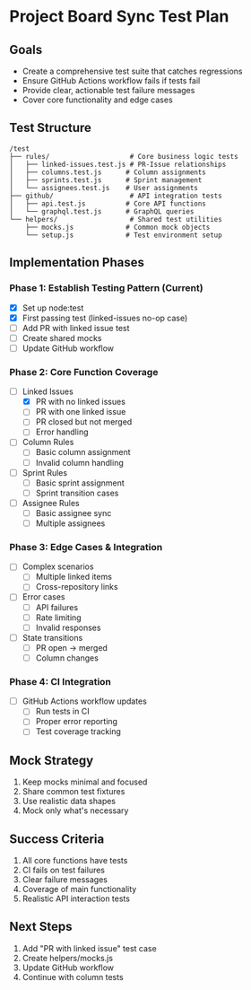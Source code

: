 # Project Board Sync Test Plan

## Goals
- Create a comprehensive test suite that catches regressions
- Ensure GitHub Actions workflow fails if tests fail
- Provide clear, actionable test failure messages
- Cover core functionality and edge cases

## Test Structure
```
/test
├── rules/                    # Core business logic tests
│   ├── linked-issues.test.js # PR-Issue relationships
│   ├── columns.test.js      # Column assignments
│   ├── sprints.test.js      # Sprint management
│   └── assignees.test.js    # User assignments
├── github/                   # API integration tests
│   ├── api.test.js          # Core API functions
│   └── graphql.test.js      # GraphQL queries
└── helpers/                  # Shared test utilities
    ├── mocks.js             # Common mock objects
    └── setup.js             # Test environment setup
```

## Implementation Phases

### Phase 1: Establish Testing Pattern (Current)
- [x] Set up node:test
- [x] First passing test (linked-issues no-op case)
- [ ] Add PR with linked issue test
- [ ] Create shared mocks
- [ ] Update GitHub workflow

### Phase 2: Core Function Coverage
- [ ] Linked Issues
  - [x] PR with no linked issues
  - [ ] PR with one linked issue
  - [ ] PR closed but not merged
  - [ ] Error handling
- [ ] Column Rules
  - [ ] Basic column assignment
  - [ ] Invalid column handling
- [ ] Sprint Rules
  - [ ] Basic sprint assignment
  - [ ] Sprint transition cases
- [ ] Assignee Rules
  - [ ] Basic assignee sync
  - [ ] Multiple assignees

### Phase 3: Edge Cases & Integration
- [ ] Complex scenarios
  - [ ] Multiple linked items
  - [ ] Cross-repository links
- [ ] Error cases
  - [ ] API failures
  - [ ] Rate limiting
  - [ ] Invalid responses
- [ ] State transitions
  - [ ] PR open → merged
  - [ ] Column changes

### Phase 4: CI Integration
- [ ] GitHub Actions workflow updates
  - [ ] Run tests in CI
  - [ ] Proper error reporting
  - [ ] Test coverage tracking

## Mock Strategy
1. Keep mocks minimal and focused
2. Share common test fixtures
3. Use realistic data shapes
4. Mock only what's necessary

## Success Criteria
1. All core functions have tests
2. CI fails on test failures
3. Clear failure messages
4. Coverage of main functionality
5. Realistic API interaction tests

## Next Steps
1. Add "PR with linked issue" test case
2. Create helpers/mocks.js
3. Update GitHub workflow
4. Continue with column tests
